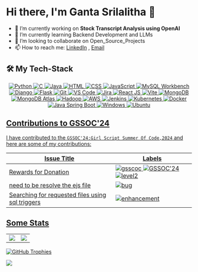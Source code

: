 # Hi there, I'm Ganta Srilalitha 👋

- 🔭 I’m currently working on **Stock Transcript Analysis using OpenAI**
- 🌱 I’m currently learning Backend Development and LLMs
- 👯 I’m looking to collaborate on Open_Source_Projects  
- 📫 How to reach me: [LinkedIn](https://www.linkedin.com/in/ganta-srilalitha-43797b227/) , [Email](srilaitha2003@gmail.com)

## 🛠 My Tech-Stack
<p align="center">
  <a href="https://www.python.org/">
    <img src="https://img.icons8.com/color/48/000000/python.png" alt="Python" />
  </a>
  <a href="https://www.cprogramming.com/">
    <img src="https://img.icons8.com/color/48/000000/c-programming.png" alt="C" />
  </a>
  <a href="https://www.java.com/">
    <img src="https://img.icons8.com/color/48/000000/java-coffee-cup-logo.png" alt="Java" />
  </a>
  <a href="https://developer.mozilla.org/en-US/docs/Web/HTML">
    <img src="https://img.icons8.com/color/48/000000/html-5.png" alt="HTML" />
  </a>
  <a href="https://developer.mozilla.org/en-US/docs/Web/CSS">
    <img src="https://img.icons8.com/color/48/000000/css3.png" alt="CSS" />
  </a>
  <a href="https://developer.mozilla.org/en-US/docs/Web/JavaScript">
    <img src="https://img.icons8.com/color/48/000000/javascript.png" alt="JavaScript" />
  </a>
  <a href="https://www.mysql.com/">
    <img src="https://img.icons8.com/ios-filled/50/000000/mysql-logo.png" alt="MySQL Workbench" />
  </a>
  <a href="https://www.djangoproject.com/">
    <img src="https://img.icons8.com/color/48/000000/django.png" alt="Django" />
  </a>
  <a href="https://flask.palletsprojects.com/">
    <img src="https://img.icons8.com/ios-filled/50/000000/flask.png" alt="Flask" />
  </a>
  <a href="https://git-scm.com/">
    <img src="https://img.icons8.com/color/48/000000/git.png" alt="Git" />
  </a>
  <a href="https://code.visualstudio.com/">
    <img src="https://img.icons8.com/color/48/000000/visual-studio-code-2019.png" alt="VS Code" />
  </a>
  <a href="https://www.atlassian.com/software/jira">
    <img src="https://img.icons8.com/color/48/000000/jira.png" alt="Jira" />
  </a>
  <a href="https://reactjs.org/">
    <img src="https://img.icons8.com/color/48/000000/react-native.png" alt="React JS" />
  </a>
  <a href="https://vitejs.dev/">
    <img src="https://img.icons8.com/color/48/000000/vite.png" alt="Vite" />
  </a>
  <a href="https://www.mongodb.com/">
    <img src="https://img.icons8.com/color/48/000000/mongodb.png" alt="MongoDB" />
  </a>
  <a href="https://www.mongodb.com/cloud/atlas">
    <img src="https://img.icons8.com/external-tal-revivo-color-tal-revivo/48/000000/external-mongodb-a-cross-platform-document-oriented-database-program-logo-color-tal-revivo.png" alt="MongoDB Atlas" />
  </a>
  <a href="https://hadoop.apache.org/">
    <img src="https://img.icons8.com/color/48/000000/hadoop-distributed-file-system.png" alt="Hadoop" />
  </a>
  <a href="https://aws.amazon.com/">
    <img src="https://img.icons8.com/color/48/000000/amazon-web-services.png" alt="AWS" />
  </a>
  <a href="https://www.jenkins.io/">
    <img src="https://img.icons8.com/color/48/000000/jenkins.png" alt="Jenkins" />
  </a>
  <a href="https://kubernetes.io/">
    <img src="https://img.icons8.com/color/48/000000/kubernetes.png" alt="Kubernetes" />
  </a>
  <a href="https://www.docker.com/">
    <img src="https://img.icons8.com/color/48/000000/docker.png" alt="Docker" />
  </a>
  <a href="https://spring.io/projects/spring-boot">
    <img src="https://img.icons8.com/color/48/000000/spring-logo.png" alt="Java Spring Boot" />
  </a>
  <a href="https://www.microsoft.com/en-us/windows">
    <img src="https://img.icons8.com/color/48/000000/windows-10.png" alt="Windows" />
  </a>
  <a href="https://ubuntu.com/">
    <img src="https://img.icons8.com/color/48/000000/ubuntu--v1.png" alt="Ubuntu" />
 
</p>



## Contributions to GSSOC'24

I have contributed to the `GSSOC'24:Girl Script Summer Of Code,2024` and here are some of my contributions:

| Issue Title | Labels |
|-------------|--------|
| [Rewards for Donation](https://github.com/Sahil1786/Petari/issues/154) | ![gsscoc](https://img.shields.io/badge/gssoc-yellow) ![GSSOC'24](https://img.shields.io/badge/GSSOC'24-darkblue) ![level2](https://img.shields.io/badge/level2-purple) |
| [need to be resolve the ejs file](https://github.com/Sahil1786/Petari/issues/211) | ![bug](https://img.shields.io/badge/bug-red) |
| [Searching for requested files using sql triggers ](https://github.com/Ash515/AutomaDesk/issues/59) | ![enhancement](https://img.shields.io/badge/enhancement-green) |


## Some Stats

<!--![Profile Views](https://komarev.com/ghpvc/?username=gantasrilaitha)-->

<table>
  <tr>
    <td>
      <img src="https://github-readme-stats.vercel.app/api?username=gantasrilaitha&show_icons=true&count_private=true&include_all_commits=true" />
    </td>
    <td>
      <img src="https://github-readme-stats.vercel.app/api/top-langs/?username=gantasrilaitha&layout=compact" />
    </td>
  </tr>
</table>

![GitHub Trophies](https://github-profile-trophy.vercel.app/?username=gantasrilaitha)

<img src="https://github-readme-streak-stats.herokuapp.com/?user=gantasrilaitha&theme=default" />

